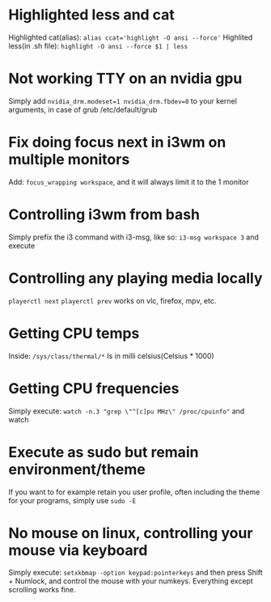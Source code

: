 # Highlighted less and cat
Highlighted cat(alias): `alias ccat='highlight -O ansi --force'`
Highlited less(in .sh file): `highlight -O ansi --force $1 | less`

# Not working TTY on an nvidia gpu
Simply add `nvidia_drm.modeset=1 nvidia_drm.fbdev=0` to your kernel arguments, in case of grub /etc/default/grub

# Fix doing focus next in i3wm on multiple monitors
Add: `focus_wrapping workspace`, and it will always limit it to the 1 monitor

# Controlling i3wm from bash
Simply prefix the i3 command with i3-msg, like so: `i3-msg workspace 3` and execute
 
# Controlling any playing media locally
`playerctl next`
`playerctl prev`
works on vlc, firefox, mpv, etc.

# Getting CPU temps
Inside: `/sys/class/thermal/*`
Is in milli celsius(Celsius * 1000)

# Getting CPU frequencies
Simply execute: `watch -n.3 "grep \"^[c]pu MHz\" /proc/cpuinfo"` and watch

# Execute as sudo but remain environment/theme
If you want to for example retain you user profile, often including the theme for your programs, simply use `sudo -E`

# No mouse on linux, controlling your mouse via keyboard
Simply execute: `setxkbmap -option keypad:pointerkeys` and then press Shift + Numlock, and control the mouse with your numkeys. Everything except scrolling works fine.

